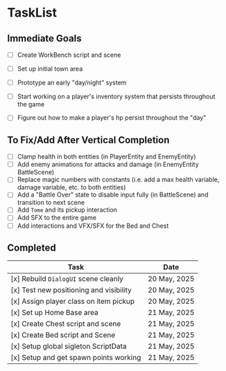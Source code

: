 # TaskList

## Immediate Goals
- [ ] Create WorkBench script and scene
- [ ] Set up initial town area
- [ ] Prototype an early "day/night" system
- [ ] Start working on a player's inventory system that persists throughout the game
- [ ] Figure out how to make a player's hp persist throughout the "day"


## To Fix/Add After Vertical Completion
- [ ] Clamp health in both entities (in PlayerEntity and EnemyEntity)
- [ ] Add enemy animations for attacks and damage (in EnemyEntity BattleScene)
- [ ] Replace magic numbers with constants (i.e. add a max health variable, damage variable, etc. to both entities)
- [ ] Add a "Battle Over" state to disable input fully (in BattleScene) and transition to next scene
- [ ] Add `Tome` and its pickup interaction
- [ ] Add SFX to the entire game
- [ ] Add interactions and VFX/SFX for the Bed and Chest

## Completed
|Task                                          |Date                   |
|----------------------------------------------|-----------------------|
| [x] Rebuild `DialogUI` scene cleanly         |20 May, 2025           |
| [x] Test new positioning and visibility      |20 May, 2025           |
| [x] Assign player class on item pickup       |20 May, 2025           |
| [x] Set up Home Base area                    |21 May, 2025           |
| [x] Create Chest script and scene            |21 May, 2025           |
| [x] Create Bed script and Scene              |21 May, 2025           |
| [x] Setup global sigleton ScriptData         |21 May, 2025           |
| [x] Setup and get spawn points working       |21 May, 2025           |